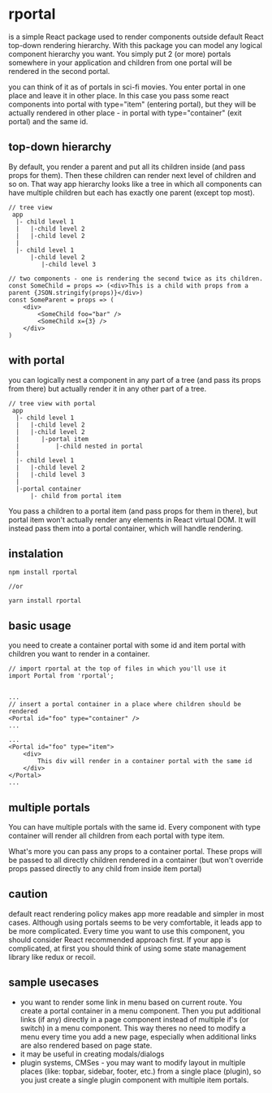 # rportal

is a simple React package used to render components outside default React top-down rendering hierarchy.
With this package you can model any logical component hierarchy you want. You simply put 2 (or more) portals somewhere in your application
and children from one portal will be rendered in the second portal.
  
  
you can think of it as of portals in sci-fi movies. You enter portal in one place and leave it in other place. In this case you pass some react components
into portal with type="item" (entering portal), but they will be actually rendered in other place - in portal with type="container" (exit portal) and the same id.

## top-down hierarchy
By default, you render a parent and put all its children inside (and pass props for them). Then these children can render next level of children and so on.
That way app hierarchy looks like a tree in which all components can have multiple children but each has exactly one parent (except top most).
```
// tree view
 app
  |- child level 1
  |   |-child level 2
  |   |-child level 2
  |    
  |- child level 1
      |-child level 2 
         |-child level 3
```

```
// two components - one is rendering the second twice as its children.
const SomeChild = props => (<div>This is a child with props from a parent {JSON.stringify(props)}</div>)
const SomeParent = props => (
    <div>
        <SomeChild foo="bar" />
        <SomeChild x={3} />
    </div>
)

```

## with portal 
you can logically nest a component in any part of a tree (and pass its props from there) but actually render it in any other part of a tree.
```
// tree view with portal
 app
  |- child level 1
  |   |-child level 2
  |   |-child level 2
  |      |-portal item
  |          |-child nested in portal
  |    
  |- child level 1
  |   |-child level 2 
  |   |-child level 3
  |
  |-portal container
      |- child from portal item
```

You pass a children to a portal item (and pass props for them in there), but portal item won't actually render any elements in React virtual DOM. It will
instead pass them into a portal container, which will handle rendering.


## instalation
```
npm install rportal

//or

yarn install rportal
```

## basic usage

you need to create a container portal with some id and item portal with children you want to render in a container.


```
// import rportal at the top of files in which you'll use it
import Portal from 'rportal';


...
// insert a portal container in a place where children should be rendered
<Portal id="foo" type="container" />
...

...
<Portal id="foo" type="item">
    <div>
        This div will render in a container portal with the same id
    </div>
</Portal>
...
```
## multiple portals
You can have multiple portals with the same id. Every component with type container will render all children from each portal with type item.
  
What's more you can pass any props to a container portal. These props will be passed to all directly children rendered in a container (but won't override props 
passed directly to any child from inside item portal)

## caution
default react rendering policy makes app more readable and simpler in most cases. 
Although using portals seems to be very comfortable, it leads app to be more complicated. 
Every time you want to use this component, you should consider React recommended approach first. 
If your app is complicated, at first you should think of using some state management library like redux or recoil.

## sample usecases
- you want to render some link in menu based on current route. You create a portal container in a menu component.
 Then you put additional links (if any) directly in a page component instead of multiple if's (or switch) in a menu component.
 This way theres no need to modify a menu every time you add a new page, especially when additional links are also rendered based on page state.
- it may be useful in creating modals/dialogs
- plugin systems, CMSes - you may want to modify layout in multiple places (like: topbar, sidebar, footer, etc.) from a single place (plugin), so you just create a single
plugin component with multiple item portals.